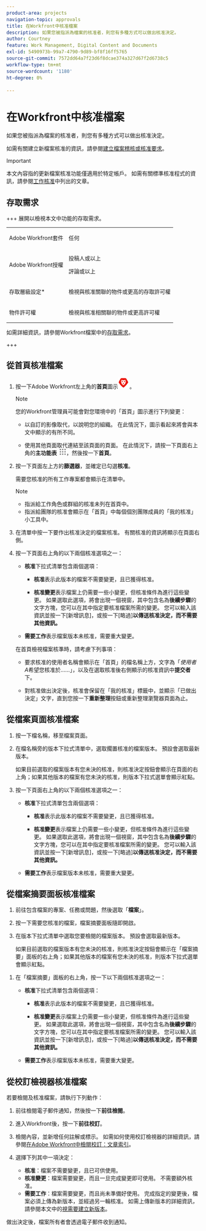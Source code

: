 ```yaml
---
product-area: projects
navigation-topic: approvals
title: 在Workfront中核准檔案
description: 如果您被指派為檔案的核准者，則您有多種方式可以做出核准決定。
author: Courtney
feature: Work Management, Digital Content and Documents
exl-id: 5490973b-99a7-4790-9d89-bf8f16ff5765
source-git-commit: 7572dd64a7f23d6f8dcae374a327d67f2d6738c5
workflow-type: tm+mt
source-wordcount: '1180'
ht-degree: 0%

---
```


# 在Workfront中核准檔案

如果您被指派為檔案的核准者，則您有多種方式可以做出核准決定。

如需有關建立新檔案核准的資訊，請參閱[建立檔案稽核或核准要求](/help/quicksilver/review-and-approve-work/document-reviews-and-approvals/manage-document-approvals/create-a-document-approval.md)。

>[!IMPORTANT]
>
>本文內容指的更新檔案核准功能僅適用於特定帳戶。 如需有關標準核准程式的資訊，請參閱[工作核准](/help/quicksilver/review-and-approve-work/manage-approvals/manage-approvals.md)中列出的文章。

## 存取需求

+++ 展開以檢視本文中功能的存取需求。


<table style="table-layout:auto"> 
 <col> 
 <col> 
 <tbody> 
  <tr> 
   <td role="rowheader">Adobe Workfront套件</td> 
   <td> <p>任何</p> </td> 
  </tr> 
  <tr> 
   <td role="rowheader">Adobe Workfront授權</td> 
   <td> 
   <p>投稿人或以上</p>
   <p>評論或以上</p> </td> 
  </tr> 
  <tr> 
   <td role="rowheader">存取層級設定*</td> 
   <td> <p>檢視與核准關聯的物件或更高的存取許可權</p></td> 
  </tr> 
  <tr> 
   <td role="rowheader">物件許可權</td> 
   <td> <p>檢視與核准相關聯的物件或更高許可權</p></td> 
  </tr> 
 </tbody> 
</table>

如需詳細資訊，請參閱Workfront檔案中的[存取需求](/help/quicksilver/administration-and-setup/add-users/access-levels-and-object-permissions/access-level-requirements-in-documentation.md)。

+++

## 從首頁核准檔案

1. 按一下Adobe Workfront左上角的&#x200B;**首頁**&#x200B;圖示![首頁圖示](../assets/home-icon-30x29.png)。

   >[!NOTE]
   >
   >您的Workfront管理員可能會對您環境中的「首頁」圖示進行下列變更：
   >
   >* 以自訂的影像取代，以說明您的組織。 在此情況下，圖示看起來將會與本文中顯示的有所不同。
   >
   >* 使用其他頁面取代連結至該頁面的頁面。 在此情況下，請按一下頁面右上角的&#x200B;**主功能表** ![主功能表圖示](../assets/main-menu-icon.png)，然後按一下&#x200B;**首頁**。

1. 按一下頁面左上方的&#x200B;**篩選器**，並確定已勾選&#x200B;**核准**。

   需要您核准的所有工作專案都會顯示在清單中。

   >[!NOTE]
   >
   >* 指派給工作角色或群組的核准未列在首頁中。
   >* 指派給團隊的核准會顯示在「首頁」中每個個別團隊成員的「我的核准」小工具中。

1. 在清單中按一下要作出核准決定的檔案核准。 有關核准的資訊將顯示在頁面右側。

1. 按一下頁面右上角的以下兩個核准選項之一：

   * **核准**&#x200B;下拉式清單包含兩個選項：

      * **核准**&#x200B;表示此版本的檔案不需要變更，且已獲得核准。

      * **核准變更**&#x200B;表示檔案上仍需要一些小變更，但核准條件為進行這些變更。 如果選取此選項，將會出現一個視窗，其中包含名為&#x200B;**後續步驟**&#x200B;的文字方塊，您可以在其中指定要核准檔案所需的變更。 您可以輸入該資訊並按一下[新增訊息]&#x200B;**&#x200B;**，或按一下[略過]&#x200B;**以傳送核准決定，而不需要其他資訊。**

   * **需要工作**&#x200B;表示檔案版本未核准，需要重大變更。

   在首頁檢視檔案核準時，請考慮下列事項：

   * 要求核准的使用者名稱會顯示在「首頁」的檔名稱上方，文字為「*使用者A*&#x200B;希望您核准於……」，以及在選取核准後右側顯示的核准資訊中&#x200B;**提交者**&#x200B;下。

   * 對核准做出決定後，核准會保留在「我的核准」標籤中，並顯示「已做出決定」文字，直到您按一下&#x200B;**重新整理**&#x200B;按鈕或重新整理瀏覽器頁面為止。

## 從檔案頁面核准檔案

1. 按一下檔名稱，移至檔案頁面。

1. 在檔名稱旁的版本下拉式清單中，選取擱置核准的檔案版本。 預設會選取最新版本。

   如果目前選取的檔案版本有您未決的核准，則核准決定按鈕會顯示在頁面的右上角；如果其他版本的檔案有您未決的核准，則版本下拉式選單會顯示紅點。

   <!--
   ![Version dropdown with red dot](/help/quicksilver/review-and-approve-work/document-reviews-and-approvals/assets/version-dropdown-red-dot.png)
   -->

1. 按一下頁面右上角的以下兩個核准選項之一：

   * **核准**&#x200B;下拉式清單包含兩個選項：

      * **核准**&#x200B;表示此版本的檔案不需要變更，且已獲得核准。

      * **核准變更**&#x200B;表示檔案上仍需要一些小變更，但核准條件為進行這些變更。 如果選取此選項，將會出現一個視窗，其中包含名為&#x200B;**後續步驟**&#x200B;的文字方塊，您可以在其中指定要核准檔案所需的變更。 您可以輸入該資訊並按一下[新增訊息]&#x200B;**&#x200B;**，或按一下[略過]&#x200B;**以傳送核准決定，而不需要其他資訊。**

   * **需要工作**&#x200B;表示檔案版本未核准，需要重大變更。

## 從檔案摘要面板核准檔案

1. 前往包含檔案的專案、任務或問題，然後選取「**檔案**」。

1. 按一下需要您核准的檔案，檔案摘要面板隨即開啟。

1. 在版本下拉式清單中選取您要檢閱的檔案版本。 預設會選取最新版本。

   如果目前選取的檔案版本有您未決的核准，則核准決定按鈕會顯示在「檔案摘要」面板的右上角；如果其他版本的檔案有您未決的核准，則版本下拉式選單會顯示紅點。
<!--
   ![Version dropdown with red dot](/help/quicksilver/review-and-approve-work/document-reviews-and-approvals/assets/version-dropdown-red-dot.png)
 -->
1. 在「檔案摘要」面板的右上角，按一下以下兩個核准選項之一：

   * **核准**&#x200B;下拉式清單包含兩個選項：

      * **核准**&#x200B;表示此版本的檔案不需要變更，且已獲得核准。

      * **核准變更**&#x200B;表示檔案上仍需要一些小變更，但核准條件為進行這些變更。 如果選取此選項，將會出現一個視窗，其中包含名為&#x200B;**後續步驟**&#x200B;的文字方塊，您可以在其中指定要核准檔案所需的變更。 您可以輸入該資訊並按一下[新增訊息]&#x200B;**&#x200B;**，或按一下[略過]&#x200B;**以傳送核准決定，而不需要其他資訊。**

   * **需要工作**&#x200B;表示檔案版本未核准，需要重大變更。


## 從校訂檢視器核准檔案

若要檢閱及核准檔案，請執行下列動作：

1. 前往檢閱電子郵件通知，然後按一下&#x200B;**前往檢閱**。

1. 進入Workfront後，按一下&#x200B;**前往校訂**。

1. 檢閱內容，並新增任何註解或標示。 如需如何使用校訂檢視器的詳細資訊，請參閱[在Adobe Workfront中檢閱校訂：文章索引](/help/quicksilver/review-and-approve-work/proofing/reviewing-proofs-within-workfront/review-proofs-in-wf.md)。

1. 選擇下列其中一項決定：

   * **核准**：檔案不需要變更，且已可供使用。
   * **核准變更**：檔案需要變更，而且一旦完成變更即可使用。 不需要額外核准。
   * **需要工作**：檔案需要變更，而且尚未準備好使用。 完成指定的變更後，檔案必須上傳為新版本，並經過另一輪核准。 如需上傳新版本的詳細資訊，請參閱本文中的[視需要建立新版本](#create-a-new-version-as-needed)。

做出決定後，檔案所有者會透過電子郵件收到通知。


